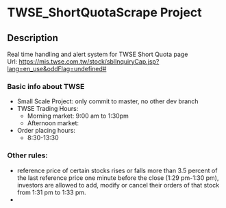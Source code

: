 # TWSE_ShortQuotaScrape Project
## Description
Real time handling and alert system for TWSE Short Quota page <br>
Url: https://mis.twse.com.tw/stock/sblInquiryCap.jsp?lang=en_use&oddFlag=undefined#

### Basic info about TWSE
- Small Scale Project: only commit to master, no other dev branch
- TWSE Trading Hours:
  - Morning market: 9:00 am to 1:30pm
  - Afternoon market: 
- Order placing hours:
  - 8:30-13:30

### Other rules:
- reference price of certain stocks rises or falls more than 3.5 percent of the last reference price one minute before the close (1:29 pm-1:30 pm), investors are allowed to add, modify or cancel their orders of that stock from 1:31 pm to 1:33 pm.
- 